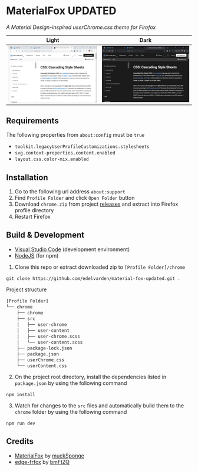 # MaterialFox UPDATED

_A Material Design-inspired userChrome.css theme for Firefox_

<!-- preview -->

| Light              | Dark             |
| ------------------ | ---------------- |
| ![Light][mf-light] | ![Dark][mf-dark] |

<!-- preview references -->

[mf-light]: mf-light.png
[mf-dark]: mf-dark.png

## Requirements

The following properties from `about:config` must be `true`

- `toolkit.legacyUserProfileCustomizations.stylesheets`
- `svg.context-properties.content.enabled`
- `layout.css.color-mix.enabled`

## Installation

1. Go to the following url address `about:support`
2. Find `Profile Folder` and click `Open Folder` button
3. Download `chrome.zip` from project [releases](https://github.com/edelvarden/material-fox-updated/releases) and extract into Firefox profile directory
4. Restart Firefox

## Build & Development

- [Visual Studio Code](https://code.visualstudio.com/) (development environment)
- [NodeJS](https://nodejs.org/en/download) (for npm)

1. Clone this repo or extract downloaded zip to `[Profile Folder]/chrome`

```
git clone https://github.com/edelvarden/material-fox-updated.git .
```

Project structure

```
[Profile Folder]
└── chrome
    ├── chrome
    ├── src
    │   ├── user-chrome
    │   ├── user-content
    │   ├── user-chrome.scss
    │   └── user-content.scss
    ├── package-lock.json
    ├── package.json
    ├── userChrome.css
    └── userContent.css
```

2. On the project root directory, install the dependencies listed in `package.json` by using the following command

```
npm install
```

3. Watch for changes to the `src` files and automatically build them to the `chrome` folder by using the following command

```
npm run dev
```

## Credits

- [MaterialFox](https://github.com/muckSponge/MaterialFox) by [muckSponge](https://github.com/muckSponge)
- [edge-frfox](https://github.com/bmFtZQ/edge-frfox) by [bmFtZQ](https://github.com/bmFtZQ)
